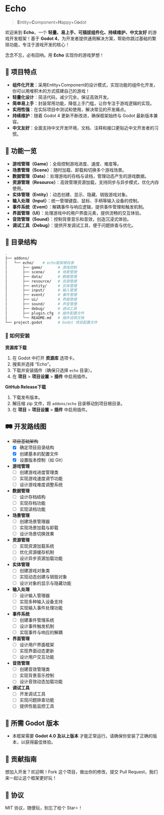 # Echo
> **E**ntity+**C**omponent+**H**appy+G**o**dot

欢迎来到 **Echo**，一个 **轻量、易上手、可插拔组件化、持续维护、中文友好** 的游戏开发框架！基于 **Godot 4**，为开发者提供通用解决方案，帮助你跳过基础的繁琐功能，专注于游戏开发的核心！

念念不忘，必有回响。用 **Echo** 实现你的游戏梦想！

## 🌟 项目特点

- **组件化开发**：采用Entity+Component的设计模式，实现功能的组件化开发，你可以用堆积木的方式搭建自己的游戏！
- **轻量化设计**：简洁代码，减少冗余，保证高效开发。
- **简单易上手**：封装常用功能，降低上手门槛，让你专注于游戏逻辑的实现。
- **实用性强**：在实际项目中测试和使用，解决常见的开发痛点。
- **持续维护**：随着 Godot 4 更新不断改进，确保框架始终与 Godot 最新版本兼容。
- **中文友好**：全面支持中文开发环境，文档、注释和接口更贴近中文开发者的习惯。
## 🚀 功能一览
- **游戏管理（Game）**：全局控制游戏进度、速度、难度等。
- **场景管理（Scene）**：随时加载、卸载和切换多个游戏场景。
- **数据管理（Data）**：处理游戏的存档与读档，管理动态产生的游戏数据。
- **资源管理（Resource）**：高效管理资源加载，支持同步与异步模式，优化内存使用。
- **实体管理（Entity）**：动态创建、显示、隐藏、销毁游戏对象。
- **输入处理（Input）**：统一管理键盘、鼠标、手柄等输入设备的控制。
- **事件系统（Event）**：解耦事件与响应逻辑，提供事件管理和触发机制。
- **界面管理（UI）**：处理游戏中的用户界面元素，提供流畅的交互体验。
- **音效管理（Sound）**：控制背景音乐和音效，创造沉浸式体验。
- **调试工具（Debug）**：提供开发调试工具，便于问题排查与优化。
## 📂 目录结构

```bash
.
├── addons/
│   └── echo/    # echo框架根目录
│       ├── game/       # 游戏控制
│       ├── scene/      # 场景管理
│       ├── data/       # 数据管理
│       ├── resource/   # 资源管理
│       ├── entity/     # 实体管理
│       ├── input/      # 输入管理
│       ├── event/      # 事件管理
│       ├── ui/         # 界面管理
│       ├── sound/      # 声音管理
│       ├── debug/      # 调试工具
│       ├── plugin.cfg  # 插件配置文件
│       └── README.md   # 插件说明文档
└── project.godot       # Godot 项目配置文件
```
### 💾 如何安装

**资源库下载**

1. 在 Godot 中打开 **资源库** 选项卡。
2. 搜索并选择 “Echo”。
3. 下载并安装插件（确保只选择 `echo` 目录）。
4. 在 **项目** > **项目设置** > **插件** 中启用插件。

**GitHub Release下载**

1. 下载发布版本。
2. 解压缩 zip 文件，将 `addons/echo` 目录移动到项目根目录。
3. 在 **项目** > **项目设置** > **插件** 中启用插件。

## 🛤️ 开发路线图
- ~~项目基础架构~~
    - [x]  确定项目目录结构
    - [x]  创建基本的配置文件
    - [x]  设置版本控制（如 Git）
- **游戏管理**
    - [ ]  创建游戏进度管理类
    - [ ]  实现游戏速度调节功能
    - [ ]  设计游戏难度调整系统
- **数据管理**
    - [ ]  设计存档结构
    - [ ]  实现存档功能
    - [ ]  实现读档功能
- **场景管理**
    - [ ]  创建场景管理器
    - [ ]  实现场景加载与卸载
    - [ ]  设计场景切换效果
- **资源管理**
    - [ ]  实现资源加载系统
    - [ ]  优化资源缓存机制
    - [ ]  设计异步资源加载功能
- **实体管理**
    - [ ]  创建游戏对象类
    - [ ]  实现动态创建与销毁对象
    - [ ]  设计对象的显示与隐藏功能
- **输入处理**
    - [ ]  设计输入管理器
    - [ ]  实现多种输入设备支持
    - [ ]  实现输入事件处理功能
- **事件系统**
    - [ ]  创建事件管理系统
    - [ ]  设计事件触发机制
    - [ ]  实现事件与响应的解耦
- **界面管理**
    - [ ]  设计用户界面框架
    - [ ]  实现界面动态更新
    - [ ]  设计用户交互功能
- **音效管理**
    - [ ]  创建音效管理类
    - [ ]  实现背景音乐控制
    - [ ]  设计音效动态加载功能
- **调试工具**
    - [ ]  开发调试工具
    - [ ]  实现问题排查功能
    - [ ]  提供性能监控工具

## 📝 所需 Godot 版本
- 本框架需要 **Godot 4.0 及以上版本** 才能正常运行。请确保你安装了正确的版本，以获得最佳体验。
## 🤝 贡献指南
想加入开发？欢迎啊！Fork 这个项目，做出你的修改，提交 Pull Request，我们来一起让这个框架更好玩！
## 📜 协议
MIT 协议，随便玩，别忘了给个 Star⭐！
